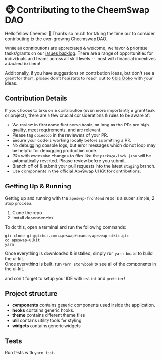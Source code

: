 # 🐵 Contributing to the CheemSwap DAO

Hello fellow Cheems! 🍌 Thanks so much for taking the time our to consider contributing to the ever-growing Cheemswap DAO.   
  
While all contributions are appreciated & welcome, we favor & prioritize tasks/grants on our [issues backlog](https://github.com/ApeSwapFinance/apeswap-uikit/issues). There are a range of opportunities for individuals and teams across all skill levels -- most with financial incentives attached to them!  

Additionally, if you have suggestions on contribution ideas, but don't see a grant for them, please don't hesistate to reach out to [Obie Dobo](https://t.me/obiedobo) with your ideas.  
  
## Contribution Details

If you choose to take on a contribution (even more importantly a grant task or project), there are a few crucial considerations & rules to be aware of:  
  
- We review in first come first serve basis, so long as the PRs are high quality, meet requirements, and are relevant.
- Please tag `obiedobo` in the reviewers of your PR.
- Ensure your code is working locally before submitting a PR.
- No debugging console logs, but error messages which do not loop may be helpful for debugging production code.
- PRs with excessive changes to files like the `package-lock.json` will be automatically reverted. Please review before you submit.
- Branch off of & submit your pull requests into the latest `staging` branch.
- Use components in the [official ApeSwap UI Kit](https://github.com/ApeSwapFinance/apeswap-uikit) for contributions.

## Getting Up & Running

Getting up and running with the `apeswap-frontend` repo is a super simple, 2 step process:

1. Clone the repo
2. Install dependencies

To do this, open a terminal and run the following commands:

```
git clone git@github.com:ApeSwapFinance/apeswap-uikit.git
cd apeswap-uikit
yarn
```

Once everything is downloaded & installed, simply run `yarn build` to build the ui-kit.  
Once everything is built, run `yarn storybook` to see all of the components in the ui-kit.  

and don't forget to setup your IDE with `eslint` and `prettier`!

## Project structure

- **components** contains generic components used inside the application.
- **hooks** contains generic hooks.
- **theme** contains different theme files
- **util** contains utility tools for styling
- **widgets** contains generic widgets

## Tests

Run tests with `yarn test`.
